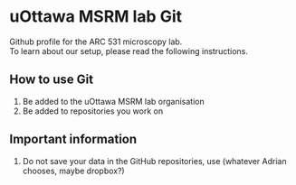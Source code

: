 # uOttawa MSRM lab Git
Github profile for the ARC 531 microscopy lab.  
To learn about our setup, please read the following instructions.
  
## How to use Git
1. Be added to the uOttawa MSRM lab organisation
2. Be added to repositories you work on

## Important information
1. Do not save your data in the GitHub repositories, use (whatever Adrian chooses, maybe dropbox?) 
